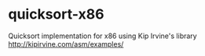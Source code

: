 # quicksort-x86
Quicksort implementation for x86 using Kip Irvine's library http://kipirvine.com/asm/examples/
